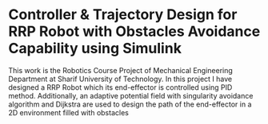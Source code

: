 # Controller & Trajectory Design for RRP Robot with Obstacles Avoidance Capability using Simulink
This work is the Robotics Course Project of Mechanical Engineering Department at Sharif University of Technology.
In this project I have designed a RRP Robot which its end-effector is controlled using PID method.
Additionally, an adaptive potential field with singularity avoidance algorithm and Dijkstra are used to design the path of the
end-effector in a 2D environment filled with obstacles
